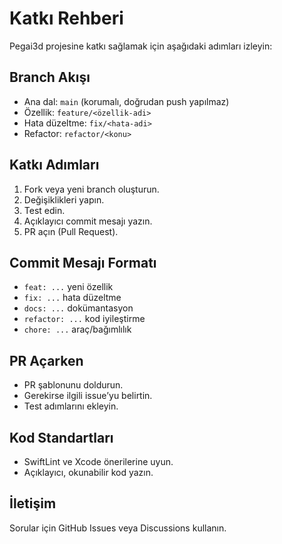 # Katkı Rehberi

Pegai3d projesine katkı sağlamak için aşağıdaki adımları izleyin:

## Branch Akışı
- Ana dal: `main` (korumalı, doğrudan push yapılmaz)
- Özellik: `feature/<özellik-adi>`
- Hata düzeltme: `fix/<hata-adi>`
- Refactor: `refactor/<konu>`

## Katkı Adımları
1. Fork veya yeni branch oluşturun.
2. Değişiklikleri yapın.
3. Test edin.
4. Açıklayıcı commit mesajı yazın.
5. PR açın (Pull Request).

## Commit Mesajı Formatı
- `feat: ...` yeni özellik
- `fix: ...` hata düzeltme
- `docs: ...` dokümantasyon
- `refactor: ...` kod iyileştirme
- `chore: ...` araç/bağımlılık

## PR Açarken
- PR şablonunu doldurun.
- Gerekirse ilgili issue’yu belirtin.
- Test adımlarını ekleyin.

## Kod Standartları
- SwiftLint ve Xcode önerilerine uyun.
- Açıklayıcı, okunabilir kod yazın.

## İletişim
Sorular için GitHub Issues veya Discussions kullanın.
